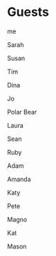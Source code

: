 # Guests

me

Sarah

Susan

Tim

Dina

Jo

Polar Bear

Laura

Sean

Ruby

Adam

Amanda

Katy

Pete

Magno

Kat

Mason

